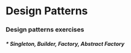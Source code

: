 # Design Patterns
### Design patterns exercises
##### * Singleton, Builder, Factory, Abstract Factory


